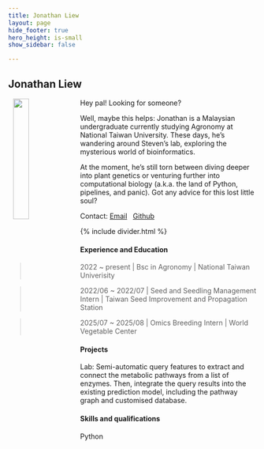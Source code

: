 ```yaml
---
title: Jonathan Liew
layout: page
hide_footer: true
hero_height: is-small
show_sidebar: false

---
```


## Jonathan Liew

<img src="{{site.url}}/img/jonathan_liew.jpg" align="left" hspace="10" width="25%">
Hey pal! Looking for someone?

Well, maybe this helps:
Jonathan is a Malaysian undergraduate currently studying Agronomy at National Taiwan University. These days, he’s wandering around Steven’s lab, exploring the mysterious world of bioinformatics.

At the moment, he’s still torn between diving deeper into plant genetics or venturing further into computational biology (a.k.a. the land of Python, pipelines, and panic). Got any advice for this lost little soul?

Contact:
<i class="fas fa-at"></i> [Email](mailto:b11601014@ntu.edu.tw)  
<i class="fab fa-github"></i> [Github](Jonathan-yay)  

<!--
<i class="fab fa-linkedin"></i> [LinkedIn]()
<i class="fab fa-google"></i> [Google Scholar]()  
-->

{% include divider.html %}

#### Experience and Education

> 2022 ~ present | Bsc in Agronomy | National Taiwan Univerisity

> 2022/06 ~ 2022/07 | Seed and Seedling Management Intern | Taiwan Seed Improvement and Propagation Station

> 2025/07 ~ 2025/08 | Omics Breeding Intern | World Vegetable Center

#### Projects

Lab: Semi-automatic query features to extract and connect the metabolic pathways from a list of enzymes. Then, integrate the query results into the existing prediction model, including the pathway graph and customised database.

#### Skills and qualifications

Python


